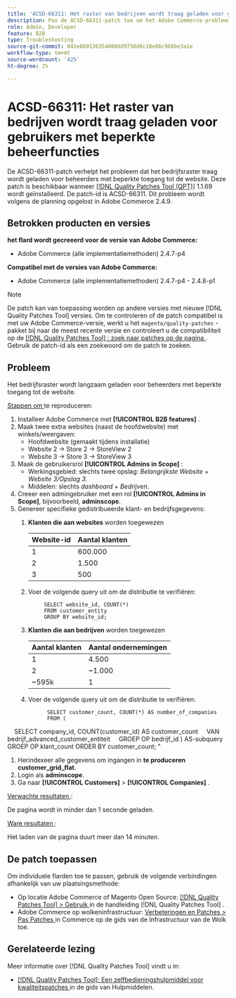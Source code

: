 ```yaml
---
title: 'ACSD-66311: Het raster van bedrijven wordt traag geladen voor gebruikers met beperkte beheerfuncties'
description: Pas de ACSD-66311-patch toe om het Adobe Commerce-probleem op te lossen, waarbij bedrijven het raster langzaam laden voor beheerders met beperkte toegang tot websites.
role: Admin, Developer
feature: B2B
type: Troubleshooting
source-git-commit: 841e660136354800dd9758d8c10e86c966be3a1e
workflow-type: tm+mt
source-wordcount: '425'
ht-degree: 2%

---
```



# ACSD-66311: Het raster van bedrijven wordt traag geladen voor gebruikers met beperkte beheerfuncties

De ACSD-66311-patch verhelpt het probleem dat het bedrijfsraster traag wordt geladen voor beheerders met beperkte toegang tot de website. Deze patch is beschikbaar wanneer [[!DNL Quality Patches Tool (QPT)]](/help/tools/quality-patches-tool/quality-patches-tool-to-self-serve-quality-patches.md) 1.1.69 wordt geïnstalleerd. De patch-id is ACSD-66311. Dit probleem wordt volgens de planning opgelost in Adobe Commerce 2.4.9.

## Betrokken producten en versies

**het flard wordt gecreeerd voor de versie van Adobe Commerce:**

* Adobe Commerce (alle implementatiemethoden) 2.4.7-p4

**Compatibel met de versies van Adobe Commerce:**

* Adobe Commerce (alle implementatiemethoden) 2.4.7-p4 - 2.4.8-p1

>[!NOTE]
>
>De patch kan van toepassing worden op andere versies met nieuwe [!DNL Quality Patches Tool] versies. Om te controleren of de patch compatibel is met uw Adobe Commerce-versie, werkt u het `magento/quality-patches` -pakket bij naar de meest recente versie en controleert u de compatibiliteit op de [[!DNL Quality Patches Tool] : zoek naar patches op de pagina ](https://experienceleague.adobe.com/tools/commerce-quality-patches/index.html) . Gebruik de patch-id als een zoekwoord om de patch te zoeken.

## Probleem

Het bedrijfsraster wordt langzaam geladen voor beheerders met beperkte toegang tot de website.

<u> Stappen om </u> te reproduceren:

1. Installeer Adobe Commerce met **[!UICONTROL B2B features]** .
1. Maak twee extra websites (naast de hoofdwebsite) met winkels/weergaven:
   * Hoofdwebsite (gemaakt tijdens installatie)
   * Website 2 → Store 2 → StoreView 2
   * Website 3 → Store 3 → StoreView 3
1. Maak de gebruikersrol **[!UICONTROL Admins in Scope]** :
   * Werkingsgebied: slechts twee opslag: *Belangrijkste Website* + *Website 3/Opslag 3*.
   * Middelen: slechts *dashboard* + *Bedrijven*.
1. Creeer een admingebruiker met een rol **[!UICONTROL Admins in Scope]**, bijvoorbeeld, **adminscope**.
1. Genereer specifieke gedistribueerde klant- en bedrijfsgegevens:
   1. **Klanten die aan websites** worden toegewezen

      | Website-id | Aantal klanten |
      |------------|---------------------|
      | 1 | 600.000 |
      | 2 | 1.500 |
      | 3 | 500 |


   1. Voer de volgende query uit om de distributie te verifiëren:

      ```
           SELECT website_id, COUNT(*) 
           FROM customer_entity 
           GROUP BY website_id; 
      ```

   1. **Klanten die aan bedrijven** worden toegewezen

      | Aantal klanten | Aantal ondernemingen |
      |---------------------|---------------------|
      | 1 | 4.500 |
      | 2 | ~1.000 |
      | ~595k | 1 |

   1. Voer de volgende query uit om de distributie te verifiëren:

      ```
            SELECT customer_count, COUNT(*) AS number_of_companies
            FROM (
      
            SELECT company_id, COUNT(customer_id) AS customer_count
            VAN bedrijf_advanced_customer_entiteit
            GROEP OP bedrijf_id
) AS-subquery
GROEP OP klant_count
ORDER BY customer_count;
&quot;

1. Herindexeer alle gegevens om ingangen in **te produceren customer_grid_flat**.
1. Login als **adminscope**.
1. Ga naar **[!UICONTROL Customers]** > **[!UICONTROL Companies]** .

<u> Verwachte resultaten </u>:

De pagina wordt in minder dan 1 seconde geladen.

<u> Ware resultaten </u>:

Het laden van de pagina duurt meer dan 14 minuten.

## De patch toepassen

Om individuele flarden toe te passen, gebruik de volgende verbindingen afhankelijk van uw plaatsingsmethode:

* Op locatie Adobe Commerce of Magento Open Source: [[!DNL Quality Patches Tool] > Gebruik ](/help/tools/quality-patches-tool/usage.md) in de handleiding [!DNL Quality Patches Tool] .
* Adobe Commerce op wolkeninfrastructuur: [ Verbeteringen en Patches > Pas Patches ](https://experienceleague.adobe.com/docs/commerce-cloud-service/user-guide/develop/upgrade/apply-patches.html) in Commerce op de gids van de Infrastructuur van de Wolk toe.

## Gerelateerde lezing

Meer informatie over [!DNL Quality Patches Tool] vindt u in:

* [[!DNL Quality Patches Tool]: Een zelfbedieningshulpmiddel voor kwaliteitspatches ](/help/tools/quality-patches-tool/quality-patches-tool-to-self-serve-quality-patches.md) in de gids van Hulpmiddelen.
